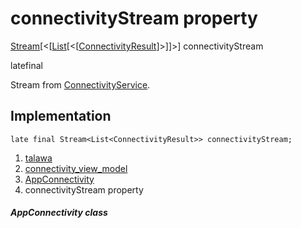 
<div>

# connectivityStream property

</div>


[Stream](https://api.flutter.dev/flutter/dart-core/Stream-class.html)[\<[[List](https://api.flutter.dev/flutter/dart-core/List-class.html)[\<[[ConnectivityResult](https://pub.dev/documentation/connectivity_plus_platform_interface/2.0.1/connectivity_plus_platform_interface/ConnectivityResult.html)]\>]]\>]
connectivityStream


latefinal




Stream from
[ConnectivityService](../../services_third_party_service_connectivity_service/ConnectivityService-class.md).



## Implementation

``` language-dart
late final Stream<List<ConnectivityResult>> connectivityStream;
```







1.  [talawa](../../index.md)
2.  [connectivity_view_model](../../view_model_connectivity_view_model/)
3.  [AppConnectivity](../../view_model_connectivity_view_model/AppConnectivity-class.md)
4.  connectivityStream property

##### AppConnectivity class







